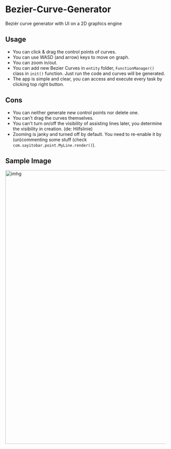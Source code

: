 # Bezier-Curve-Generator
Beziér curve generator with UI on a 2D graphics engine


## Usage
- You can click & drag the control points of curves.
- You can use WASD (and arrow) keys to move on graph.
- You can zoom in/out.
- You can add new Bezier Curves in `entity` folder, `FunctionManager()` class in `init()` function. Just run the code and curves will be generated.
- The app is simple and clear, you can access and execute every task by clicking top right button.

## Cons
- You can neither generate new control points nor delete one.
- You can't drag the curves themselves.
- You can't turn on/off the visibility of assisting lines later, you determine the visibility in creation. (de: Hilfslinie)
- Zooming is janky and turned off by default. You need to re-enable it by (un)commenting some stuff (check `com.sayitobar.point.MyLine.render()`).

## Sample Image
<img width="860" alt="imhg" src="https://user-images.githubusercontent.com/95364352/190245931-d269a5f5-d3af-4701-85c6-4a5d4c24812b.png">
